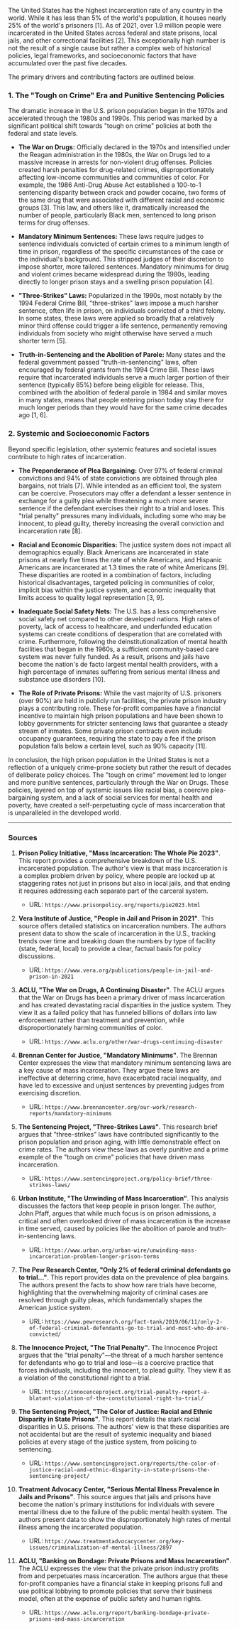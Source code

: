 The United States has the highest incarceration rate of any country in the world. While it has less than 5% of the world's population, it houses nearly 25% of the world's prisoners [1]. As of 2021, over 1.9 million people were incarcerated in the United States across federal and state prisons, local jails, and other correctional facilities [2]. This exceptionally high number is not the result of a single cause but rather a complex web of historical policies, legal frameworks, and socioeconomic factors that have accumulated over the past five decades.

The primary drivers and contributing factors are outlined below.

### 1. The "Tough on Crime" Era and Punitive Sentencing Policies

The dramatic increase in the U.S. prison population began in the 1970s and accelerated through the 1980s and 1990s. This period was marked by a significant political shift towards "tough on crime" policies at both the federal and state levels.

*   **The War on Drugs:** Officially declared in the 1970s and intensified under the Reagan administration in the 1980s, the War on Drugs led to a massive increase in arrests for non-violent drug offenses. Policies created harsh penalties for drug-related crimes, disproportionately affecting low-income communities and communities of color. For example, the 1986 Anti-Drug Abuse Act established a 100-to-1 sentencing disparity between crack and powder cocaine, two forms of the same drug that were associated with different racial and economic groups [3]. This law, and others like it, dramatically increased the number of people, particularly Black men, sentenced to long prison terms for drug offenses.

*   **Mandatory Minimum Sentences:** These laws require judges to sentence individuals convicted of certain crimes to a minimum length of time in prison, regardless of the specific circumstances of the case or the individual's background. This stripped judges of their discretion to impose shorter, more tailored sentences. Mandatory minimums for drug and violent crimes became widespread during the 1980s, leading directly to longer prison stays and a swelling prison population [4].

*   **"Three-Strikes" Laws:** Popularized in the 1990s, most notably by the 1994 Federal Crime Bill, "three-strikes" laws impose a much harsher sentence, often life in prison, on individuals convicted of a third felony. In some states, these laws were applied so broadly that a relatively minor third offense could trigger a life sentence, permanently removing individuals from society who might otherwise have served a much shorter term [5].

*   **Truth-in-Sentencing and the Abolition of Parole:** Many states and the federal government passed "truth-in-sentencing" laws, often encouraged by federal grants from the 1994 Crime Bill. These laws require that incarcerated individuals serve a much larger portion of their sentence (typically 85%) before being eligible for release. This, combined with the abolition of federal parole in 1984 and similar moves in many states, means that people entering prison today stay there for much longer periods than they would have for the same crime decades ago [1, 6].

### 2. Systemic and Socioeconomic Factors

Beyond specific legislation, other systemic features and societal issues contribute to high rates of incarceration.

*   **The Preponderance of Plea Bargaining:** Over 97% of federal criminal convictions and 94% of state convictions are obtained through plea bargains, not trials [7]. While intended as an efficient tool, the system can be coercive. Prosecutors may offer a defendant a lesser sentence in exchange for a guilty plea while threatening a much more severe sentence if the defendant exercises their right to a trial and loses. This "trial penalty" pressures many individuals, including some who may be innocent, to plead guilty, thereby increasing the overall conviction and incarceration rate [8].

*   **Racial and Economic Disparities:** The justice system does not impact all demographics equally. Black Americans are incarcerated in state prisons at nearly five times the rate of white Americans, and Hispanic Americans are incarcerated at 1.3 times the rate of white Americans [9]. These disparities are rooted in a combination of factors, including historical disadvantages, targeted policing in communities of color, implicit bias within the justice system, and economic inequality that limits access to quality legal representation [3, 9].

*   **Inadequate Social Safety Nets:** The U.S. has a less comprehensive social safety net compared to other developed nations. High rates of poverty, lack of access to healthcare, and underfunded education systems can create conditions of desperation that are correlated with crime. Furthermore, following the deinstitutionalization of mental health facilities that began in the 1960s, a sufficient community-based care system was never fully funded. As a result, prisons and jails have become the nation's de facto largest mental health providers, with a high percentage of inmates suffering from serious mental illness and substance use disorders [10].

*   **The Role of Private Prisons:** While the vast majority of U.S. prisoners (over 90%) are held in publicly run facilities, the private prison industry plays a contributing role. These for-profit companies have a financial incentive to maintain high prison populations and have been shown to lobby governments for stricter sentencing laws that guarantee a steady stream of inmates. Some private prison contracts even include occupancy guarantees, requiring the state to pay a fee if the prison population falls below a certain level, such as 90% capacity [11].

In conclusion, the high prison population in the United States is not a reflection of a uniquely crime-prone society but rather the result of decades of deliberate policy choices. The "tough on crime" movement led to longer and more punitive sentences, particularly through the War on Drugs. These policies, layered on top of systemic issues like racial bias, a coercive plea-bargaining system, and a lack of social services for mental health and poverty, have created a self-perpetuating cycle of mass incarceration that is unparalleled in the developed world.

---
### Sources

1.  **Prison Policy Initiative, "Mass Incarceration: The Whole Pie 2023"**. This report provides a comprehensive breakdown of the U.S. incarcerated population. The author's view is that mass incarceration is a complex problem driven by policy, where people are locked up at staggering rates not just in prisons but also in local jails, and that ending it requires addressing each separate part of the carceral system.
    *   URL: `https://www.prisonpolicy.org/reports/pie2023.html`

2.  **Vera Institute of Justice, "People in Jail and Prison in 2021"**. This source offers detailed statistics on incarceration numbers. The authors present data to show the scale of incarceration in the U.S., tracking trends over time and breaking down the numbers by type of facility (state, federal, local) to provide a clear, factual basis for policy discussions.
    *   URL: `https://www.vera.org/publications/people-in-jail-and-prison-in-2021`

3.  **ACLU, "The War on Drugs, A Continuing Disaster"**. The ACLU argues that the War on Drugs has been a primary driver of mass incarceration and has created devastating racial disparities in the justice system. They view it as a failed policy that has funneled billions of dollars into law enforcement rather than treatment and prevention, while disproportionately harming communities of color.
    *   URL: `https://www.aclu.org/other/war-drugs-continuing-disaster`

4.  **Brennan Center for Justice, "Mandatory Minimums"**. The Brennan Center expresses the view that mandatory minimum sentencing laws are a key cause of mass incarceration. They argue these laws are ineffective at deterring crime, have exacerbated racial inequality, and have led to excessive and unjust sentences by preventing judges from exercising discretion.
    *   URL: `https://www.brennancenter.org/our-work/research-reports/mandatory-minimums`

5.  **The Sentencing Project, "Three-Strikes Laws"**. This research brief argues that "three-strikes" laws have contributed significantly to the prison population and prison aging, with little demonstrable effect on crime rates. The authors view these laws as overly punitive and a prime example of the "tough on crime" policies that have driven mass incarceration.
    *   URL: `https://www.sentencingproject.org/policy-brief/three-strikes-laws/`

6.  **Urban Institute, "The Unwinding of Mass Incarceration"**. This analysis discusses the factors that keep people in prison longer. The author, John Pfaff, argues that while much focus is on prison admissions, a critical and often overlooked driver of mass incarceration is the increase in time served, caused by policies like the abolition of parole and truth-in-sentencing laws.
    *   URL: `https://www.urban.org/urban-wire/unwinding-mass-incarceration-problem-longer-prison-terms`

7.  **The Pew Research Center, "Only 2% of federal criminal defendants go to trial..."**. This report provides data on the prevalence of plea bargains. The authors present the facts to show how rare trials have become, highlighting that the overwhelming majority of criminal cases are resolved through guilty pleas, which fundamentally shapes the American justice system.
    *   URL: `https://www.pewresearch.org/fact-tank/2019/06/11/only-2-of-federal-criminal-defendants-go-to-trial-and-most-who-do-are-convicted/`

8.  **The Innocence Project, "The Trial Penalty"**. The Innocence Project argues that the "trial penalty"—the threat of a much harsher sentence for defendants who go to trial and lose—is a coercive practice that forces individuals, including the innocent, to plead guilty. They view it as a violation of the constitutional right to a trial.
    *   URL: `https://innocenceproject.org/trial-penalty-report-a-blatant-violation-of-the-constitutional-right-to-trial/`

9.  **The Sentencing Project, "The Color of Justice: Racial and Ethnic Disparity in State Prisons"**. This report details the stark racial disparities in U.S. prisons. The authors' view is that these disparities are not accidental but are the result of systemic inequality and biased policies at every stage of the justice system, from policing to sentencing.
    *   URL: `https://www.sentencingproject.org/reports/the-color-of-justice-racial-and-ethnic-disparity-in-state-prisons-the-sentencing-project/`

10. **Treatment Advocacy Center, "Serious Mental Illness Prevalence in Jails and Prisons"**. This source argues that jails and prisons have become the nation's primary institutions for individuals with severe mental illness due to the failure of the public mental health system. The authors present data to show the disproportionately high rates of mental illness among the incarcerated population.
    *   URL: `https://www.treatmentadvocacycenter.org/key-issues/criminalization-of-mental-illness/2897`

11. **ACLU, "Banking on Bondage: Private Prisons and Mass Incarceration"**. The ACLU expresses the view that the private prison industry profits from and perpetuates mass incarceration. The authors argue that these for-profit companies have a financial stake in keeping prisons full and use political lobbying to promote policies that serve their business model, often at the expense of public safety and human rights.
    *   URL: `https://www.aclu.org/report/banking-bondage-private-prisons-and-mass-incarceration`
